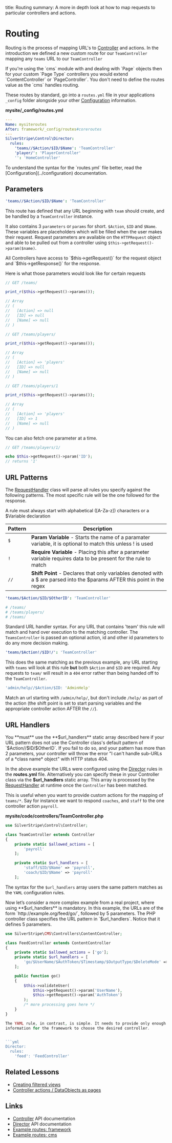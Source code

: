 title: Routing
summary: A more in depth look at how to map requests to particular controllers and actions.

# Routing

Routing is the process of mapping URL's to [Controller](api:SilverStripe\Control\Controller) and actions. In the introduction we defined a new custom route
for our `TeamController` mapping any `teams` URL to our `TeamController`

<div class="info" markdown="1">
If you're using the `cms` module with and dealing with `Page` objects then for your custom `Page Type` controllers you 
would extend `ContentController` or `PageController`. You don't need to define the routes value as the `cms` handles 
routing.
</div>

These routes by standard, go into a `routes.yml` file in your applications `_config` folder alongside your other 
[Configuration](../configuration) information.

**mysite/_config/routes.yml**

```yml
---
Name: mysiteroutes
After: framework/_config/routes#coreroutes
---
SilverStripe\Control\Director:
  rules:
    'teams//$Action/$ID/$Name': 'TeamController'
    'player/': 'PlayerController'
    '': 'HomeController'
```

<div class="notice" markdown="1">
To understand the syntax for the `routes.yml` file better, read the [Configuration](../configuration) documentation.
</div>

## Parameters

```yml
'teams//$Action/$ID/$Name': 'TeamController'
```

This route has defined that any URL beginning with `team` should create, and be handled by a `TeamController` instance.

It also contains 3 `parameters` or `params` for short. `$Action`, `$ID` and `$Name`. These variables are placeholders 
which will be filled when the user makes their request. Request parameters are available on the `HTTPRequest` object 
and able to be pulled out from a controller using `$this->getRequest()->param($name)`.

<div class="info" markdown="1">
All Controllers have access to `$this->getRequest()` for the request object and `$this->getResponse()` for the response.
</div>

Here is what those parameters would look like for certain requests

```php
// GET /teams/

print_r($this->getRequest()->params());

// Array
// (
//   [Action] => null
//   [ID] => null
//   [Name] => null
// )

// GET /teams/players/

print_r($this->getRequest()->params());

// Array
// (
//   [Action] => 'players'
//   [ID] => null
//   [Name] => null
// )

// GET /teams/players/1

print_r($this->getRequest()->params());

// Array
// (
//   [Action] => 'players'
//   [ID] => 1
//   [Name] => null
// )

```

You can also fetch one parameter at a time.

```php
// GET /teams/players/1/

echo $this->getRequest()->param('ID');
// returns '1'
```

## URL Patterns

The [RequestHandler](api:SilverStripe\Control\RequestHandler) class will parse all rules you specify against the following patterns. The most specific rule
will be the one followed for the response.

<div class="alert">
A rule must always start with alphabetical ([A-Za-z]) characters or a $Variable declaration
</div>

 | Pattern     | Description | 
 | ----------- | --------------- | 
 | `$`         | **Param Variable** - Starts the name of a paramater variable, it is optional to match this unless ! is used | 
 | `!`         | **Require Variable** - Placing this after a parameter variable requires data to be present for the rule to match | 
 | `//`        | **Shift Point** - Declares that only variables denoted with a $ are parsed into the $params AFTER this point in the regex | 

```yml
'teams/$Action/$ID/$OtherID': 'TeamController' 

# /teams/
# /teams/players/
# /teams/
```

Standard URL handler syntax. For any URL that contains 'team' this rule will match and hand over execution to the 
matching controller. The `TeamsController` is passed an optional action, id and other id parameters to do any more
decision making.

```yml
'teams/$Action!/$ID!/': 'TeamController'
```

This does the same matching as the previous example, any URL starting with `teams` will look at this rule **but** both
`$Action` and `$ID` are required. Any requests to `team/` will result in a `404` error rather than being handed off to
the `TeamController`.

```yml
'admin/help//$Action/$ID: 'AdminHelp'
```

Match an url starting with `/admin/help/`, but don't include `/help/` as part of the action (the shift point is set to 
start parsing variables and the appropriate controller action AFTER the `//`).


## URL Handlers

<div class="alert" markdown="1">
You **must** use the **$url_handlers** static array described here if your URL
pattern does not use the Controller class's default pattern of
`$Action//$ID/$OtherID`. If you fail to do so, and your pattern has more than
2 parameters, your controller will throw the error "I can't handle sub-URLs of
a *class name* object" with HTTP status 404.
</div>

In the above example the URLs were configured using the [Director](api:SilverStripe\Control\Director) rules in the **routes.yml** file. Alternatively 
you can specify these in your Controller class via the **$url_handlers** static array. This array is processed by the 
[RequestHandler](api:SilverStripe\Control\RequestHandler) at runtime once the `Controller` has been matched.

This is useful when you want to provide custom actions for the mapping of `teams/*`. Say for instance we want to respond
`coaches`, and `staff` to the one controller action `payroll`.

**mysite/code/controllers/TeamController.php**

```php
use SilverStripe\Control\Controller;

class TeamController extends Controller
{
    private static $allowed_actions = [
        'payroll'
    ];

    private static $url_handlers = [
        'staff/$ID/$Name' => 'payroll',
        'coach/$ID/$Name' => 'payroll'
    ];

```

The syntax for the `$url_handlers` array users the same pattern matches as the `YAML` configuration rules.

Now let’s consider a more complex example from a real project, where using
**$url_handlers** is mandatory. In this example, the URLs are of the form
`http://example.org/feed/go/`, followed by 5 parameters. The PHP controller
class specifies the URL pattern in `$url_handlers`. Notice that it defines 5
parameters.


```php
use SilverStripe\CMS\Controllers\ContentController;

class FeedController extends ContentController
{
    private static $allowed_actions = ['go'];
    private static $url_handlers = [
        'go/$UserName/$AuthToken/$Timestamp/$OutputType/$DeleteMode' => 'go'
    ];

    public function go()
    {
        $this->validateUser(
            $this->getRequest()->param('UserName'),
            $this->getRequest()->param('AuthToken')
        );
        /* more processing goes here */
    }
}

The YAML rule, in contrast, is simple. It needs to provide only enough
information for the framework to choose the desired controller.


```yml
Director:
  rules:
    'feed': 'FeedController'
```

## Related Lessons
* [Creating filtered views](https://www.silverstripe.org/learn/lessons/v4/creating-filtered-views-1)
* [Controller actions / DataObjects as pages](https://www.silverstripe.org/learn/lessons/v4/controller-actions-dataobjects-as-pages-1)
## Links

* [Controller](api:SilverStripe\Control\Controller) API documentation
* [Director](api:SilverStripe\Control\Director) API documentation
* [Example routes: framework](https://github.com/silverstripe/silverstripe-framework/blob/master/_config/routes.yml)
* [Example routes: cms](https://github.com/silverstripe/silverstripe-cms/blob/master/_config/routes.yml)
